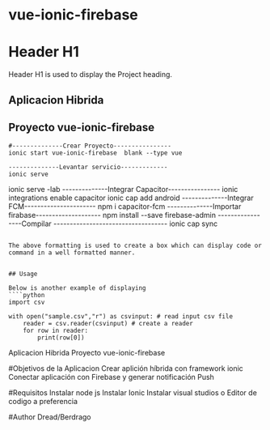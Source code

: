 # vue-ionic-firebase
# Header H1
Header H1 is used to display the Project heading. 

## Aplicacion Hibrida
## Proyecto vue-ionic-firebase

````
#--------------Crear Proyecto----------------
ionic start vue-ionic-firebase  blank --type vue
````
````
--------------Levantar servicio-------------
ionic serve 
````
ionic serve -lab
--------------Integrar Capacitor----------------
ionic integrations enable capacitor 
ionic cap add android
--------------Integrar FCM----------------------
npm i capacitor-fcm
--------------Importar firabase--------------------
npm install --save firebase-admin
-----------------Compilar -----------------------------------
ionic cap sync

````

The above formatting is used to create a box which can display code or command in a well formatted manner.


## Usage

Below is another example of displaying
````python
import csv

with open("sample.csv","r") as csvinput: # read input csv file
    reader = csv.reader(csvinput) # create a reader
    for row in reader:
        print(row[0])
````

Aplicacion Hibrida
Proyecto vue-ionic-firebase

#Objetivos de la Aplicacion
Crear aplición híbrida con framework ionic
Conectar aplicación con Firebase y generar notificación Push

#Requisitos 
Instalar node js
Instalar Ionic 
Instalar visual studios o Editor de codigo a preferencia 

#Author
Dread/Berdrago



